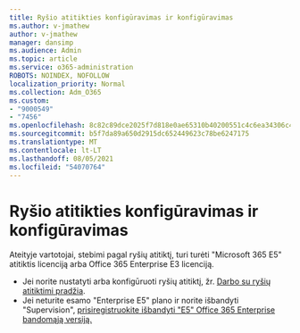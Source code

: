 ```yaml
---
title: Ryšio atitikties konfigūravimas ir konfigūravimas
ms.author: v-jmathew
author: v-jmathew
manager: dansimp
ms.audience: Admin
ms.topic: article
ms.service: o365-administration
ROBOTS: NOINDEX, NOFOLLOW
localization_priority: Normal
ms.collection: Adm_O365
ms.custom:
- "9000549"
- "7456"
ms.openlocfilehash: 8c82c89dce2025f7d818e0ae65310b40200551c4c6ea34306c4104dc8557efcf
ms.sourcegitcommit: b5f7da89a650d2915dc652449623c78be6247175
ms.translationtype: MT
ms.contentlocale: lt-LT
ms.lasthandoff: 08/05/2021
ms.locfileid: "54070764"
---
```

# <a name="set-up-and-configure-communication-compliance"></a>Ryšio atitikties konfigūravimas ir konfigūravimas

Ateityje vartotojai, stebimi pagal ryšių atitiktį, turi turėti "Microsoft 365 E5" atitiktis licenciją arba Office 365 Enterprise E3 licenciją.

* Jei norite nustatyti arba konfigūruoti ryšių atitiktį, žr. [Darbo su ryšių atitiktimi pradžia](https://go.microsoft.com/fwlink/?linkid=2111549).
* Jei neturite esamo "Enterprise E5" plano ir norite išbandyti "Supervision", [prisiregistruokite išbandyti "E5" Office 365 Enterprise bandomąją versiją.](https://go.microsoft.com/fwlink/p/?LinkID=698279)
